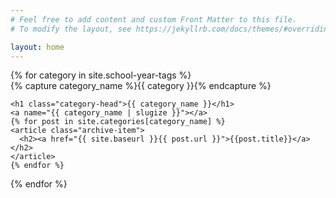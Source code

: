 ```yaml
---
# Feel free to add content and custom Front Matter to this file.
# To modify the layout, see https://jekyllrb.com/docs/themes/#overriding-theme-defaults

layout: home
---
```

<div id="this-school-year">
{% for category in site.school-year-tags %}
  <div class="archive-group">
    {% capture category_name %}{{ category }}{% endcapture %}
    <div id="#{{ category_name | slugize }}"></div>
    <p></p>

    <h1 class="category-head">{{ category_name }}</h1>
    <a name="{{ category_name | slugize }}"></a>
    {% for post in site.categories[category_name] %}
    <article class="archive-item">
      <h2><a href="{{ site.baseurl }}{{ post.url }}">{{post.title}}</a></h2>
    </article>
    {% endfor %}
  </div>
{% endfor %}
</div>
